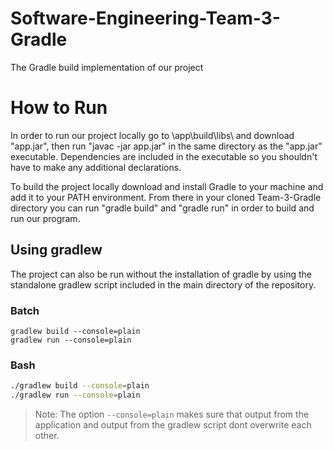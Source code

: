 # Software-Engineering-Team-3-Gradle
 The Gradle build implementation of our project

# How to Run 

In order to run our project locally go to \app\build\libs\ and download "app.jar", then run "javac -jar app.jar" in the same directory as the "app.jar" executable. Dependencies are included in the executable so you shouldn't have to make any additional declarations.

To build the project locally download and install Gradle to your machine and add it to your PATH environment. From there in your cloned Team-3-Gradle directory you can run "gradle build" and "gradle run" in order to build and run our program. 

## Using gradlew

The project can also be run without the installation of gradle by using the standalone gradlew script included in the main directory of the repository.

### Batch

```batch
gradlew build --console=plain
gradlew run --console=plain
```

### Bash

```bash
./gradlew build --console=plain
./gradlew run --console=plain
```

> Note: The option `--console=plain` makes sure that output from the application and output from the gradlew script dont overwrite each other.

